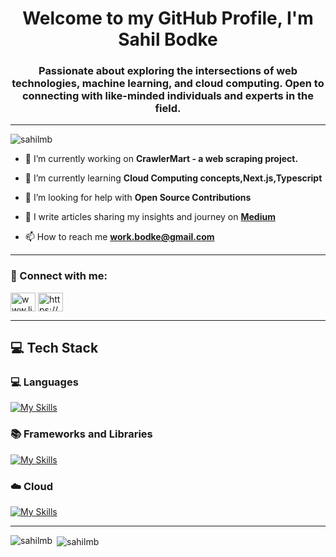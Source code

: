 <h1 align="center">Welcome to my GitHub Profile, I'm Sahil Bodke</h1>
<h3 align="center">Passionate about exploring the intersections of web technologies, machine learning, and cloud computing. Open to connecting with like-minded individuals and experts in the field.
</h3>

----



<p align="left"> <img src="https://komarev.com/ghpvc/?username=sahilmb&label=Profile%20views&color=0e75b6&style=flat" alt="sahilmb" /> </p>

- 🔭 I’m currently working on **CrawlerMart - a web scraping project.**

- 🌱 I’m currently learning **Cloud Computing concepts,Next.js,Typescript**

- 🤝 I’m looking for help with **Open Source Contributions**

- 🤝 I write articles sharing my insights and journey on **[Medium](https://medium.com/@sahilbodke10)**
- 📫 How to reach me **work.bodke@gmail.com**

----

<h3 align="left">🔗 Connect with me:</h3>
<p align="left">
<a href="https://linkedin.com/in/www.linkedin.com/in/sahil-bodke-45570a251" target="blank"><img align="center" src="https://raw.githubusercontent.com/rahuldkjain/github-profile-readme-generator/master/src/images/icons/Social/linked-in-alt.svg" alt="www.linkedin.com/in/sahil-bodke-45570a251" height="30" width="40" /></a>
<a href="https://kaggle.com/https://www.kaggle.com/sahilmb26" target="blank"><img align="center" src="https://raw.githubusercontent.com/rahuldkjain/github-profile-readme-generator/master/src/images/icons/Social/kaggle.svg" alt="https://www.kaggle.com/sahilmb26" height="30" width="40" /></a>
</p>

----

 <span> <h2> 💻 Tech Stack</h2></span>
  <span> <h3> 💻 Languages</h3></span>
[![My Skills](https://skillicons.dev/icons?i=cpp,python,html,css,js,ts,sql)](https://skillicons.dev)
<span> <h3> 📚 Frameworks and Libraries</h3></span>
[![My Skills](https://skillicons.dev/icons?i=nextjs,react,materialui,tailwind,sklearn,opencv,tensorflow)](https://skillicons.dev)
 <span> <h3> ☁️ Cloud</h3></span>
[![My Skills](https://skillicons.dev/icons?i=gcp)](https://skillicons.dev)

----

<p><img align="left" src="https://github-readme-stats.vercel.app/api/top-langs?username=sahilmb&show_icons=true&theme=onedark&locale=en&layout=compact" alt="sahilmb" /></p>

<p>&nbsp;<img align="center" src="https://github-readme-stats.vercel.app/api?username=sahilmb&show_icons=true&locale=en" alt="sahilmb" /></p>



